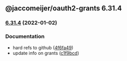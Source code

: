 ## @jaccomeijer/oauth2-grants 6.31.4

### [6.31.4](https://github.com/jaccomeijer/oauth2-grants/compare/6.31.3...6.31.4) (2022-01-02)


### Documentation

* hard refs to github ([4f6fa49](https://github.com/jaccomeijer/oauth2-grants/commit/4f6fa49dbe5cb740a6dd69524cbbef3824630273))
* update info on grants ([c1f9bcd](https://github.com/jaccomeijer/oauth2-grants/commit/c1f9bcde5a9379396df8275a77673342b2d6804b))


